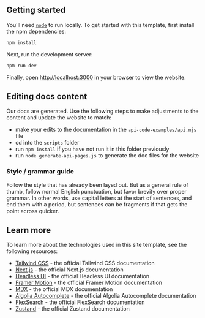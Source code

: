 
## Getting started

You'll need [`node`](https://nodejs.org/) to run locally. To get started with this template, first install the npm dependencies:

```bash
npm install
```

Next, run the development server:

```bash
npm run dev
```

Finally, open [http://localhost:3000](http://localhost:3000) in your browser to view the website.

## Editing docs content

Our docs are generated. Use the following steps to make adjustments to the content and update the website to match:

- make your edits to the documentation in the `api-code-examples/api.mjs` file
- cd into the `scripts` folder
- run `npm install` if you have not run it in this folder previously
- run `node generate-api-pages.js` to generate the doc files for the website

### Style / grammar guide

Follow the style that has already been layed out. But as a general rule of thumb, follow normal English punctuation, but favor brevity over proper grammar. In other words, use capital letters at the start of sentences, and end them with a period, but sentences can be fragments if that gets the point across quicker.

## Learn more

To learn more about the technologies used in this site template, see the following resources:

- [Tailwind CSS](https://tailwindcss.com/docs) - the official Tailwind CSS documentation
- [Next.js](https://nextjs.org/docs) - the official Next.js documentation
- [Headless UI](https://headlessui.dev) - the official Headless UI documentation
- [Framer Motion](https://www.framer.com/docs/) - the official Framer Motion documentation
- [MDX](https://mdxjs.com/) - the official MDX documentation
- [Algolia Autocomplete](https://www.algolia.com/doc/ui-libraries/autocomplete/introduction/what-is-autocomplete/) - the official Algolia Autocomplete documentation
- [FlexSearch](https://github.com/nextapps-de/flexsearch) - the official FlexSearch documentation
- [Zustand](https://docs.pmnd.rs/zustand/getting-started/introduction) - the official Zustand documentation
